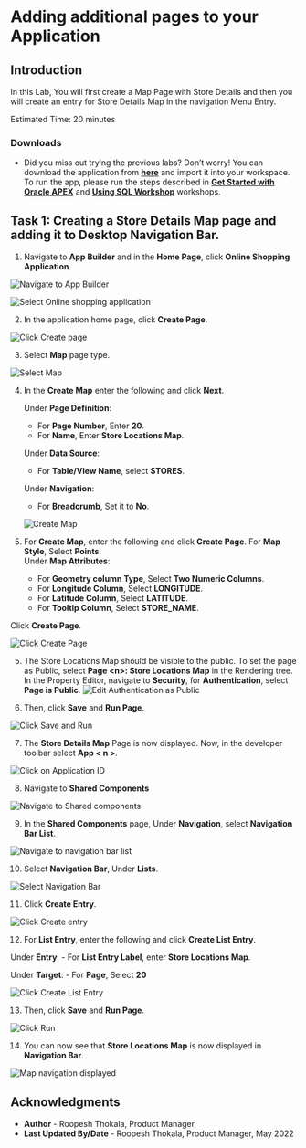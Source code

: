 # Adding additional pages to your Application

## Introduction

In this Lab, You will first create a Map Page with Store Details and then you will create an entry for Store Details Map in the navigation Menu Entry.

Estimated Time: 20 minutes


### Downloads

- Did you miss out trying the previous labs? Don’t worry! You can download the application from **[here](files/online-shopping-cart-10.sql)** and import it into your workspace. To run the app, please run the steps described in **[Get Started with Oracle APEX](https://apexapps.oracle.com/pls/apex/r/dbpm/livelabs/run-workshop?p210_wid=3509)** and **[Using SQL Workshop](https://apexapps.oracle.com/pls/apex/r/dbpm/livelabs/run-workshop?p210_wid=3524)** workshops.

## Task 1: Creating a Store Details Map page and adding it to Desktop Navigation Bar.

1. Navigate to **App Builder** and in the **Home Page**, click **Online Shopping Application**.

  ![Navigate to App Builder](images/create-map1.png " ")

  ![Select Online shopping application](images/create-map2.png " ")

2. In the application home page, click **Create Page**.

  ![Click Create page](images/create-map3.png " ")

3. Select **Map** page type.

  ![Select Map](images/create-map4.png " ")

4. In the **Create Map** enter the following and click **Next**.

    Under **Page Definition**:
    - For **Page Number**, Enter **20**.
    - For **Name**, Enter **Store Locations Map**.

    Under **Data Source**:
    - For **Table/View Name**, select **STORES**.

    Under **Navigation**:
    - For **Breadcrumb**, Set it to **No**.

    ![Create Map](images/create-map5.png " ")

5. For **Create Map**, enter the following and click **Create Page**. For **Map Style**, Select **Points**.  
  Under **Map Attributes**:
    - For **Geometry column Type**, Select **Two Numeric Columns**.
    - For **Longitude Column**, Select **LONGITUDE**.
    - For **Latitude Column**, Select **LATITUDE**.
    - For **Tooltip Column**, Select **STORE_NAME**.

  Click **Create Page**.

  ![Click Create Page](images/create-map6.png " ")

5. The Store Locations Map should be visible to the public. To set the page as Public, select **Page \<n\>: Store Locations Map** in the Rendering tree. In the Property Editor, navigate to **Security**, for **Authentication**, select **Page is Public**.
    ![Edit Authentication as Public](images/make-page-public.png)

6. Then, click **Save** and **Run Page**.

  ![Click Save and Run](images/create-map7.png " ")

7. The **Store Details Map** Page is now displayed. Now, in the developer toolbar select **App < n >**.

  ![Click on Application ID](images/run-map1.png " ")

8. Navigate to **Shared Components**

  ![Navigate to Shared components](images/customise-map1.png " ")

9. In the **Shared Components** page, Under **Navigation**, select **Navigation Bar List**.

  ![Navigate to navigation bar list](images/customise-map2.png " ")

10. Select **Navigation Bar**, Under **Lists**.

  ![Select Navigation Bar](images/customise-map3.png " ")

11. Click **Create Entry**.

  ![Click Create entry](images/customise-map4.png " ")

12. For **List Entry**, enter the following and click **Create List Entry**.  

 Under **Entry**:
    - For **List Entry Label**, enter **Store Locations Map**.

  Under **Target**:
    - For **Page**, Select **20**

  ![Click Create List Entry](images/customise-map5.png " ")  

13. Then, click **Save** and **Run Page**.

  ![Click Run](images/customise-map6.png " ")

14. You can now see that **Store Locations Map** is now displayed in **Navigation Bar**.

  ![Map navigation displayed](images/run-map2.png " ")  

## **Acknowledgments**

- **Author** - Roopesh Thokala, Product Manager
- **Last Updated By/Date** - Roopesh Thokala, Product Manager, May 2022

